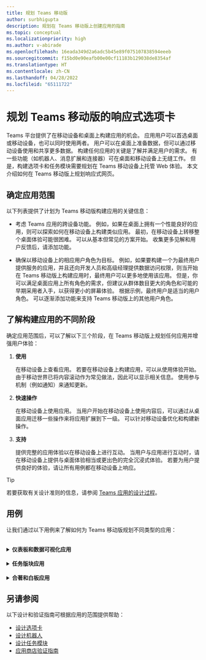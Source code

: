 ```yaml
---
title: 规划 Teams 移动版
author: surbhigupta
description: 规划在 Teams 移动版上创建应用的指南
ms.topic: conceptual
ms.localizationpriority: high
ms.author: v-abirade
ms.openlocfilehash: 16eada349d2a6adc5b45e89f075107838594eeeb
ms.sourcegitcommit: f15bd0e90eafb00e00cf11183b129038de8354af
ms.translationtype: HT
ms.contentlocale: zh-CN
ms.lasthandoff: 04/28/2022
ms.locfileid: "65111722"
---
```

# <a name="plan-responsive-tabs-for-teams-mobile"></a>规划 Teams 移动版的响应式选项卡

 Teams 平台提供了在移动设备和桌面上构建应用的机会。 应用用户可以首选桌面或移动设备，也可以同时使用两者。 用户可以在桌面上准备数据，但可以通过移动设备使用和共享更多数据。 构建任何应用的关键是了解并满足用户的需求。 有一些功能（如机器人、消息扩展和连接器）可在桌面和移动设备上无缝工作。 但是，构建选项卡和任务模块需要规划在 Teams 移动设备上托管 Web 体验。 本文介绍如何在 Teams 移动版上规划响应式网页。

## <a name="identify-apps-scope"></a>确定应用范围

以下列表提供了计划为 Teams 移动版构建应用的关键信息：

* 考虑 Teams 应用的跨设备功能。 例如，如果在桌面上拥有一个性能良好的应用，则可以探索如何在移动设备上构建类似应用。 最初，在移动设备上转移整个桌面体验可能很困难。 可以从基本但常见的方案开始。 收集更多见解和用户反馈后，请添加功能。

* 确保以移动设备上的相应用户角色为目标。 例如，如果要构建一个为最终用户提供服务的应用，并且还向开发人员和高级经理提供数据访问权限，则当开始在 Teams 移动版上构建应用时，最终用户可以更多地使用该应用。 但是，你可以满足桌面应用上所有角色的需求，但建议从群体数目更大的角色和可能的早期采用者入手，以获得更小的屏幕体验。 根据示例，最终用户是适当的用户角色。 可以逐渐添加功能来支持 Teams 移动版上的其他用户角色。

## <a name="understand-different-stages-to-build-apps"></a>了解构建应用的不同阶段

确定应用范围后，可以了解以下三个阶段，在 Teams 移动版上规划任何应用并增强用户体验：

1. **使用**

   在移动设备上查看应用。 若要在移动设备上构建应用，可以从使用体验开始。 由于移动世界已将内容滚动作为常见做法，因此可以显示相关信息。 使用参与机制（例如通知）来通知更新。

2. **快速操作**

   在移动设备上使用应用。 当用户开始在移动设备上使用内容后，可以通过从桌面应用迁移一些操作来将应用扩展到下一级。 可以针对移动设备优化和构建新操作。

3. **支持**

   提供完整的应用体验以在移动设备上进行互动。 当用户与应用进行互动时，请在移动设备上提供与桌面体验相当或更出色的完全沉浸式体验。 若要为用户提供良好的体验，请让所有用例都在移动设备上响应。

> [!TIP]
> 若要获取有关设计准则的信息，请参阅 [Teams 应用的设计过程](design-teams-app-process.md)。

## <a name="use-cases"></a>用例

让我们通过以下用例来了解如何为 Teams 移动版规划不同类型的应用：

<br>

<details>

<summary><b>仪表板和数据可视化应用</b></summary>

可以了解如何在 Teams 移动平台上规划仪表板和数据可视化应用的响应式选项卡。

使用：

在第一阶段，可以实现最基本的使用体验来查看数据。 域中任何应用的目的都是以可视化效果形式显示数据。 在应用中，可以在桌面上显示最近查看的可视化效果，或显示用户所有授权图表的列表。 在桌面上创建仪表板后，用户可以使用移动设备访问信息。 可以将用户选择的任何图表的详细视图显示为选项卡中的扩展视图，也可以使用任务模块显示。

可以显示以下信息：

* 仪表板和摘要
* 数据视觉对象、地图和信息图
* 图表、图形和表

![仪表板和数据可视化应用使用情况](../../assets/images/app-fundamentals/dashboarding-and-data-visualization-apps-consumption.png)

快速操作：

在第二阶段，用户可以使用桌面体验中的现有图表和视觉对象。 可以引入以下操作：

* 搜索内容
* 筛选数据
* 创建书签

![仪表板和数据可视化应用快速操作](../../assets/images/app-fundamentals/dashboarding-and-data-visualization-apps-quick-actions.png)

启用：

在第三阶段，用户可以从头开始创建内容，例如图表和图形。 确保为移动设备引入应用中的所有功能。 例如，可以使用任务模块帮助访问特定数据项以及详细视图。

可以向用户提供以下访问权限：

* 修改标题和说明
* 插入数据项以创建可视化效果
* 在频道或群组聊天中共享可视化效果

![仪表板和数据可视化应用启用](../../assets/images/app-fundamentals/dashboarding-and-data-visualization-apps-enablement.png)

<br>

</details>

<br>

<details>

<summary><b>任务版块应用</b></summary>

可以了解如何在 Teams 移动平台上为任务版块应用规划响应式选项卡。

使用：

在第一阶段中，应用可以在垂直堆栈中向用户显示任务列表。 如果有多个类别的任务，例如“**建议**”、“**活动**”和“**已关闭**”，则提供筛选器安来显示分组任务或作为标头来查看分组任务。

![任务版块应用使用](../../assets/images/app-fundamentals/taskboarding-apps-consumption.png)

快速操作：

在第二个阶段，可以向用户提供以下应用访问权限：

* 创建具有必填字段的任务或项目以减少用户的认知负担
* 更改版块类型或视图
* 展开视图以查看任务
* 使用任务模块查看详细视图
* 将任务移动到不同的类别
* 通过电子邮件和活动源在聊天和频道中共享相关任务

![任务版块应用快速操作](../../assets/images/app-fundamentals/taskboarding-apps-quick-actions.png)

启用：

在第三阶段，可以让用户体验以下活动：

* 添加新项目和版块
* 添加和修改不同的类别，例如“**建议**”、“**活动**”和“**已关闭**”
* 为任务配置评论、附件和其他复杂的功能

![任务板块应用启用](../../assets/images/app-fundamentals/taskboarding-apps-enablement.png)
<br>

</details>

<br>

<details>

<summary><b>合著和白板应用</b></summary>

可以了解如何在 Teams 移动平台上为合著和白板应用规划响应式选项卡。

使用：

在第一阶段，可以考虑使用桌面体验来显示应用中的内容和资产。  可以显示以下功能：

* 评论或反馈
* 放大或缩小
* 挂起文档的当前阶段或进度

![合著和白板应用使用](../../assets/images/app-fundamentals/coauthoring-and-whiteboarding-apps-consumption.png)

快速操作:

在第二个阶段，可以引入以下操作：

* 创建用于协作的新版块或用于签名的新文档
* 在内部以及与来宾共享版块
* 配置管理员权限

> [!TIP]
> 可以公开操作，这些操作可以在小屏幕上轻松显示。

![合著和白板应用快速操作](../../assets/images/app-fundamentals/coauthoring-and-whiteboarding-apps-quick-actions.png)

启用：

在第三阶段，为用户提供完整的体验。 可以让用户体验以下活动：

* 添加文本、形状和快速笔记
* 浏览内容
* 添加层和筛选器
* 删除、撤消和重做操作
* 使用 JS SDK API 访问相机和麦克风。 有关设备功能的详细信息，请参阅[设备功能概述](../device-capabilities/device-capabilities-overview.md)。

![合著和白板应用启用](../../assets/images/app-fundamentals/coauthoring-and-whiteboarding-apps-enablement.png)

<br>

</details>

## <a name="see-also"></a>另请参阅

以下设计和验证指南可根据应用的范围提供帮助：

* [设计选项卡](../../tabs/design/tabs.md)
* [设计机器人](../../bots/design/bots.md)
* [设计任务模块](../..//task-modules-and-cards/task-modules/design-teams-task-modules.md)
* [应用商店验证指南](../deploy-and-publish/appsource/prepare/teams-store-validation-guidelines.md)
